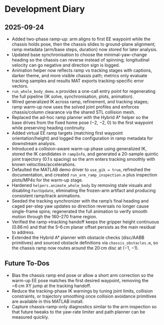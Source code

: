 # Development Diary

## 2025-09-24
- Added two-phase ramp-up: arm aligns to first EE waypoint while the chassis holds pose, then the chassis slides to ground-plane alignment; ramp metadata (arm/base steps, duration) now stored for later analysis.
- Updated base synchronisation to choose the minimal-yaw-change heading so the chassis can reverse instead of spinning; longitudinal velocity can go negative and direction sign is logged.
- Animation helper now reflects ramp vs tracking stages with captions, darker theme, and more visible chassis path; metrics only evaluate tracking samples and results MAT exports tracking-specific error vectors.
- `run_whole_body_demo.m` provides a one-call entry point for regenerating the full pipeline (IK solve, synchronisation, plots, animation).
- Wired generalized IK across ramp, refinement, and tracking stages; ramp warm-up now uses the solved joint profiles and enforces chassis/column clearance via the shared STL collision mesh.
- Replaced the ad-hoc ramp planner with the Hybrid A* helper so the base drives from the fixed home pose (−2, −2, 0) to the first waypoint while preserving heading continuity.
- Added virtual EE ramp targets (matching first waypoint orientation/height) and logged the configuration in ramp metadata for downstream analysis.
- Introduced a collision-aware warm-up phase using generalized IK, stored the IK candidates in `rampInfo`, and generated a 20-sample quintic joint trajectory (0.1 s spacing) so the arm enters tracking smoothly with known velocities/accelerations.
- Defaulted the MATLAB demo driver to `use_gik = true`, refreshed the documentation, and created `run_arm_ramp_inspection.m` plus inspection plots/MP4s for the warm-up stage.
- Hardened `helpers.animate_whole_body` by removing stale visuals and disabling `FastUpdate`, eliminating the frozen-arm artifact and producing consistent ramp/track animations.
- Seeded the tracking synchronizer with the ramp’s final heading and caged per-step yaw updates so direction reversals no longer cause single-frame spins; regenerated the full animation to verify smooth motion through the 160–270 frame region.
- Verified the ramp→tracking handoff keeps the gripper height continuous (0.86 m) and that the 5–6 cm planar offset persists as the main residual to address.
- Extended the Hybrid A* planner with obstacle checks (disc/AABB primitives) and sourced obstacle definitions via `chassis_obstacles.m`, so the chassis ramp now routes around the 20 cm disc at (−1, −1).

## Future To-Dos
- Bias the chassis ramp end pose or allow a short arm correction so the warm-up EE pose matches the first desired waypoint, removing the ~6 cm XY jump at the tracking handoff.
- Reduce the tracking-phase IK warnings by tuning joint limits, collision constraints, or trajectory smoothing once collision avoidance primitives are available in this MATLAB install.
- Capture chassis-ramp-only diagnostics similar to the arm inspection so that future tweaks to the yaw-rate limiter and path planner can be measured quickly.
